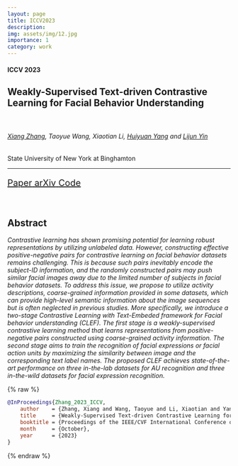 ```yaml
---
layout: page
title: ICCV2023
description: 
img: assets/img/12.jpg
importance: 1
category: work
---
```


<div class="jumbotron" >
    <div class="container">
      <div class="row">
        <div class="col-12">
            <h4 class="text-center">ICCV 2023</h4>
            <h2 class="text-center">Weakly-Supervised Text-driven Contrastive Learning for Facial Behavior Understanding</h2>
            <p class="text-center">&nbsp;</p>
            <h6 class="text-center"><a href="https://www.xianng.com/">Xiang Zhang</a>, Taoyue Wang, Xiaotian Li, <a href="https://hyang428.github.io">Huiyuan Yang</a> and <a href="https://www.cs.binghamton.edu/~lijun">Lijun Yin</a></h6>
            <p class="text-center">State University of New York at Binghamton</p>
            <hr>
            <p class="text-center" style="font-size:20px">
            <span class="link-block">
                <a href="https://arxiv.org/pdf/<ARXIV PAPER ID>.pdf" target="_blank"
                    class="external-link button is-normal is-rounded is-dark">
                    <span class="icon">
                        <i class="fas fa-file-pdf"></i>
                    </span>
                    <span>Paper</span>
                </a>
            </span>
            <!-- ArXiv abstract Link -->
            <span class="link-block">
                <a href="https://arxiv.org/abs/2304.00058" target="_blank"
                    class="external-link button is-normal is-rounded is-dark">
                    <span class="icon">
                        <i class="ai ai-arxiv"></i>
                    </span>
                    <span>arXiv</span>
                </a>
            </span>
            <!-- code Link -->
            <span class="link-block">
                <a href="https://github.com/LizhenWangT/FaceVerse" target="_blank"
                    class="external-link button is-normal is-rounded is-dark">
                    <span class="icon">
                    <i class="fab fa-github"></i>
                    </span>
                <span>Code</span>
                </a>
            </span>  
            </p>
        </div>
      </div>
    </div>
</div>

<div class="container">
    <p>&nbsp;</p>
    <div class="row">
      <div class="col-lg-12 col-md-12 col-sm-12 col-xl-12 text-center">
        <h2>Abstract</h2>
      </div>
        <p class="text-left"><em>Contrastive learning has shown promising potential for learning robust representations by utilizing unlabeled data. However, constructing effective positive-negative pairs for contrastive learning on facial behavior datasets remains challenging. This is because such pairs inevitably encode the subject-ID information, and the randomly constructed pairs may push similar facial images away due to the limited number of subjects in facial behavior datasets. To address this issue, we propose to utilize activity descriptions, coarse-grained information provided in some datasets, which can provide high-level semantic information about the image sequences but is often neglected in previous studies. More specifically, we introduce a two-stage Contrastive Learning with Text-Embeded framework for Facial behavior understanding (CLEF). The first stage is a weakly-supervised contrastive learning method that learns representations from positive-negative pairs constructed using coarse-grained activity information. The second stage aims to train the recognition of facial expressions or facial action units by maximizing the similarity between image and the corresponding text label names. The proposed CLEF achieves state-of-the-art performance on three in-the-lab datasets for AU recognition and three in-the-wild datasets for facial expression recognition.</em>
        </p>
    </div>
</div>


{% raw %}
```bibtex
@InProceedings{Zhang_2023_ICCV,
    author    = {Zhang, Xiang and Wang, Taoyue and Li, Xiaotian and Yang, Huiyuan and Yin, Lijun},
    title     = {Weakly-Supervised Text-driven Contrastive Learning for Facial Behavior Understanding},
    booktitle = {Proceedings of the IEEE/CVF International Conference on Computer Vision (ICCV)},
    month     = {October},
    year      = {2023}
}
```
{% endraw %}



